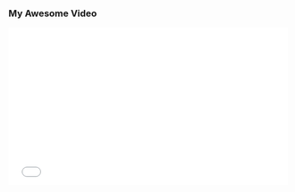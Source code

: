 ### My Awesome Video

<!-- Embed code generated from embed.ly -->
<iframe class="embedly-embed" src="//cdn.embedly.com/widgets/media.html?src=https%3A%2F%2Fwww.youtube.com%2Fembed%2FCBlRNXg7aI8%3Ffeature%3Doembed&display_name=YouTube&url=https%3A%2F%2Fwww.youtube.com%2Fwatch%3Fv%3DCBlRNXg7aI8&image=https%3A%2F%2Fi.ytimg.com%2Fvi%2FCBlRNXg7aI8%2Fhqdefault.jpg&key=8dbccd19d8504533ba8c8c7bf03fedca&type=text%2Fhtml&schema=youtube" width="500" height="281" scrolling="no" title="YouTube embed" frameborder="0" allow="autoplay; fullscreen; encrypted-media; picture-in-picture;" allowfullscreen="true"></iframe>
